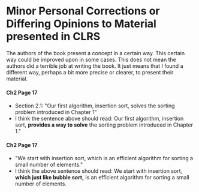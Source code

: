 # Minor Personal Corrections or Differing Opinions to Material presented in CLRS

The authors of the book present a concept in a certain way. This certain way could be improved upon in some cases. This does not mean the authors did a terrible job at
writing the book. It just means that I found a different way, perhaps a bit more precise or clearer, to present their material.


#### Ch2 Page 17
- Section 2.1: "Our first algorithm, insertion sort, solves the sorting problem introduced in Chapter 1" 
- I think the sentence above should read: Our first algorithm, insertion sort, __provides a way to solve__ the sorting problem introduced in 
Chapter 1." 

#### Ch2 Page 17
- "We start with insertion sort, which is an efficient algorithm for sorting a small number of elements."
- I think the above sentence should read: We start with insertion sort, __which just like bubble sort,__ is an efficient algorithm for sorting a small number of elements.
